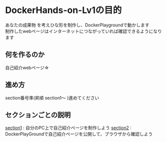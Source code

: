 # DockerHands-on-Lv1の目的

あなたの成果物 を考えひな形を制作し、DockerPlaygroundで動かします  
制作したwebページはインターネットにつながっていれば確認できるようになります

## 何を作るのか

自己紹介webページ☆

## 進め方

section番号準(昇順 section1～ )進めてください

## セクションごとの説明

 [section1](https://github.com/GitEngHar/GrowTheLatestTechnorogy/blob/main/DockerHandson/Level1/section1.md) : 自分のPC上で自己紹介ページを制作しよう
 [section2](https://github.com/GitEngHar/GrowTheLatestTechnorogy/blob/main/DockerHandson/Level1/section2.md) : DockerPlayGroundで自己紹介ページを公開して、ブラウザから確認しよう

